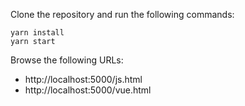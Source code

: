 Clone the repository and run the following commands:
```
yarn install
yarn start
```

Browse the following URLs:  
- http://localhost:5000/js.html  
- http://localhost:5000/vue.html  

